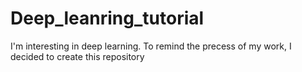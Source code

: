 # Deep_leanring_tutorial
I'm interesting in deep learning.
To remind the precess of my work, I decided to create this repository
